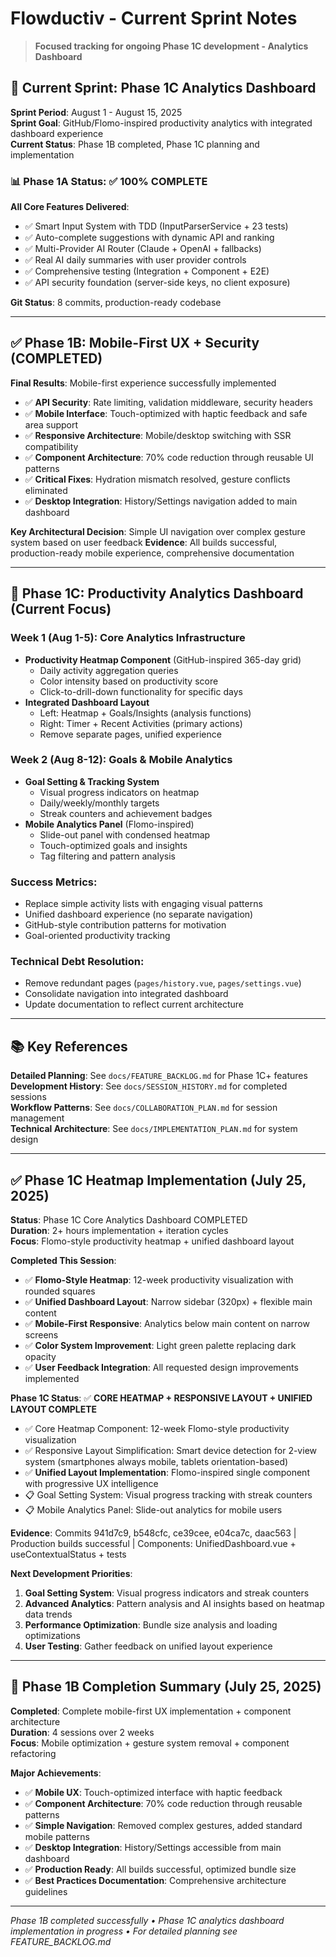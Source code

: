 # Flowductiv - Current Sprint Notes

> **Focused tracking for ongoing Phase 1C development - Analytics Dashboard**

## 🎯 **Current Sprint: Phase 1C Analytics Dashboard**

**Sprint Period**: August 1 - August 15, 2025  
**Sprint Goal**: GitHub/Flomo-inspired productivity analytics with integrated dashboard experience  
**Current Status**: Phase 1B completed, Phase 1C planning and implementation

### **📊 Phase 1A Status: ✅ 100% COMPLETE**

**All Core Features Delivered**:
- ✅ Smart Input System with TDD (InputParserService + 23 tests)
- ✅ Auto-complete suggestions with dynamic API and ranking
- ✅ Multi-Provider AI Router (Claude + OpenAI + fallbacks)
- ✅ Real AI daily summaries with user provider controls
- ✅ Comprehensive testing (Integration + Component + E2E)
- ✅ API security foundation (server-side keys, no client exposure)

**Git Status**: 8 commits, production-ready codebase

---

## ✅ **Phase 1B: Mobile-First UX + Security (COMPLETED)**

**Final Results**: Mobile-first experience successfully implemented
- ✅ **API Security**: Rate limiting, validation middleware, security headers
- ✅ **Mobile Interface**: Touch-optimized with haptic feedback and safe area support
- ✅ **Responsive Architecture**: Mobile/desktop switching with SSR compatibility
- ✅ **Component Architecture**: 70% code reduction through reusable UI patterns
- ✅ **Critical Fixes**: Hydration mismatch resolved, gesture conflicts eliminated
- ✅ **Desktop Integration**: History/Settings navigation added to main dashboard

**Key Architectural Decision**: Simple UI navigation over complex gesture system based on user feedback
**Evidence**: All builds successful, production-ready mobile experience, comprehensive documentation

---

## 🎯 **Phase 1C: Productivity Analytics Dashboard (Current Focus)**

### **Week 1 (Aug 1-5): Core Analytics Infrastructure**
- **Productivity Heatmap Component** (GitHub-inspired 365-day grid)
  - Daily activity aggregation queries
  - Color intensity based on productivity score
  - Click-to-drill-down functionality for specific days
- **Integrated Dashboard Layout**
  - Left: Heatmap + Goals/Insights (analysis functions)
  - Right: Timer + Recent Activities (primary actions)
  - Remove separate pages, unified experience

### **Week 2 (Aug 8-12): Goals & Mobile Analytics**
- **Goal Setting & Tracking System**
  - Visual progress indicators on heatmap
  - Daily/weekly/monthly targets
  - Streak counters and achievement badges
- **Mobile Analytics Panel** (Flomo-inspired)
  - Slide-out panel with condensed heatmap
  - Touch-optimized goals and insights
  - Tag filtering and pattern analysis

### **Success Metrics**:
- Replace simple activity lists with engaging visual patterns
- Unified dashboard experience (no separate navigation)
- GitHub-style contribution patterns for motivation
- Goal-oriented productivity tracking

### **Technical Debt Resolution**:
- Remove redundant pages (`pages/history.vue`, `pages/settings.vue`)
- Consolidate navigation into integrated dashboard
- Update documentation to reflect current architecture

---

## 📚 **Key References**

**Detailed Planning**: See `docs/FEATURE_BACKLOG.md` for Phase 1C+ features  
**Development History**: See `docs/SESSION_HISTORY.md` for completed sessions  
**Workflow Patterns**: See `docs/COLLABORATION_PLAN.md` for session management  
**Technical Architecture**: See `docs/IMPLEMENTATION_PLAN.md` for system design

---

## ✅ **Phase 1C Heatmap Implementation (July 25, 2025)**

**Status**: Phase 1C Core Analytics Dashboard COMPLETED  
**Duration**: 2+ hours implementation + iteration cycles  
**Focus**: Flomo-style productivity heatmap + unified dashboard layout

**Completed This Session**:
- ✅ **Flomo-Style Heatmap**: 12-week productivity visualization with rounded squares
- ✅ **Unified Dashboard Layout**: Narrow sidebar (320px) + flexible main content
- ✅ **Mobile-First Responsive**: Analytics below main content on narrow screens
- ✅ **Color System Improvement**: Light green palette replacing dark opacity
- ✅ **User Feedback Integration**: All requested design improvements implemented

**Phase 1C Status**: ✅ **CORE HEATMAP + RESPONSIVE LAYOUT + UNIFIED LAYOUT COMPLETE**
- ✅ Core Heatmap Component: 12-week Flomo-style productivity visualization
- ✅ Responsive Layout Simplification: Smart device detection for 2-view system (smartphones always mobile, tablets orientation-based)
- ✅ **Unified Layout Implementation**: Flomo-inspired single component with progressive UX intelligence
- 📋 Goal Setting System: Visual progress tracking with streak counters  
- 📋 Mobile Analytics Panel: Slide-out analytics for mobile users

**Evidence**: Commits 941d7c9, b548cfc, ce39cee, e04ca7c, daac563 | Production builds successful | Components: UnifiedDashboard.vue + useContextualStatus + tests

**Next Development Priorities**:
1. **Goal Setting System**: Visual progress indicators and streak counters
2. **Advanced Analytics**: Pattern analysis and AI insights based on heatmap data trends
3. **Performance Optimization**: Bundle size analysis and loading optimizations
4. **User Testing**: Gather feedback on unified layout experience

---

## 🔄 **Phase 1B Completion Summary (July 25, 2025)**

**Completed**: Complete mobile-first UX implementation + component architecture  
**Duration**: 4 sessions over 2 weeks  
**Focus**: Mobile optimization + gesture system removal + component refactoring

**Major Achievements**:
- ✅ **Mobile UX**: Touch-optimized interface with haptic feedback
- ✅ **Component Architecture**: 70% code reduction through reusable patterns
- ✅ **Simple Navigation**: Removed complex gestures, added standard mobile patterns
- ✅ **Desktop Integration**: History/Settings accessible from main dashboard
- ✅ **Production Ready**: All builds successful, optimized bundle size
- ✅ **Best Practices Documentation**: Comprehensive architecture guidelines

---

*Phase 1B completed successfully • Phase 1C analytics dashboard implementation in progress • For detailed planning see FEATURE_BACKLOG.md*